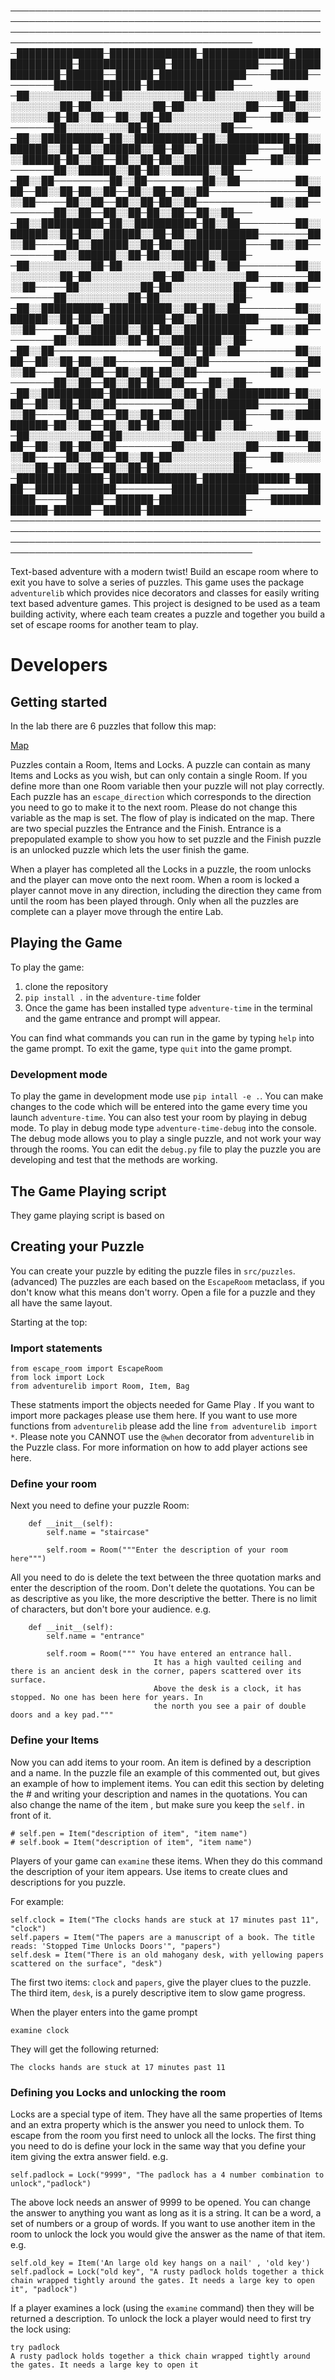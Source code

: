 ─────────────────────────────────────────────────────────────────────────────────────────────────────────────────────────────────────────────────────────────────────────────────────────────
─██████████████─██████████████─██████████████─██████████████─██████████████─██████████████────██████████████─██████──██████─██████████████────██████─────────██████████████─██████████████───
─██░░░░░░░░░░██─██░░░░░░░░░░██─██░░░░░░░░░░██─██░░░░░░░░░░██─██░░░░░░░░░░██─██░░░░░░░░░░██────██░░░░░░░░░░██─██░░██──██░░██─██░░░░░░░░░░██────██░░██─────────██░░░░░░░░░░██─██░░░░░░░░░░██───
─██░░██████████─██░░██████████─██░░██████████─██░░██████░░██─██░░██████░░██─██░░██████████────██████░░██████─██░░██──██░░██─██░░██████████────██░░██─────────██░░██████░░██─██░░██████░░██───
─██░░██─────────██░░██─────────██░░██─────────██░░██──██░░██─██░░██──██░░██─██░░██────────────────██░░██─────██░░██──██░░██─██░░██────────────██░░██─────────██░░██──██░░██─██░░██──██░░██───
─██░░██████████─██░░██████████─██░░██─────────██░░██████░░██─██░░██████░░██─██░░██████████────────██░░██─────██░░██████░░██─██░░██████████────██░░██─────────██░░██████░░██─██░░██████░░████─
─██░░░░░░░░░░██─██░░░░░░░░░░██─██░░██─────────██░░░░░░░░░░██─██░░░░░░░░░░██─██░░░░░░░░░░██────────██░░██─────██░░░░░░░░░░██─██░░░░░░░░░░██────██░░██─────────██░░░░░░░░░░██─██░░░░░░░░░░░░██─
─██░░██████████─██████████░░██─██░░██─────────██░░██████░░██─██░░██████████─██░░██████████────────██░░██─────██░░██████░░██─██░░██████████────██░░██─────────██░░██████░░██─██░░████████░░██─
─██░░██─────────────────██░░██─██░░██─────────██░░██──██░░██─██░░██─────────██░░██────────────────██░░██─────██░░██──██░░██─██░░██────────────██░░██─────────██░░██──██░░██─██░░██────██░░██─
─██░░██████████─██████████░░██─██░░██████████─██░░██──██░░██─██░░██─────────██░░██████████────────██░░██─────██░░██──██░░██─██░░██████████────██░░██████████─██░░██──██░░██─██░░████████░░██─
─██░░░░░░░░░░██─██░░░░░░░░░░██─██░░░░░░░░░░██─██░░██──██░░██─██░░██─────────██░░░░░░░░░░██────────██░░██─────██░░██──██░░██─██░░░░░░░░░░██────██░░░░░░░░░░██─██░░██──██░░██─██░░░░░░░░░░░░██─
─██████████████─██████████████─██████████████─██████──██████─██████─────────██████████████────────██████─────██████──██████─██████████████────██████████████─██████──██████─████████████████─
─────────────────────────────────────────────────────────────────────────────────────────────────────────────────────────────────────────────────────────────────────────────────────────────

Text-based adventure with a modern twist! Build an escape room where to exit you have to solve a series of puzzles.
This game uses the package `adventurelib` which provides nice decorators and classes for easily writing text based adventure games.
This project is designed to be used as a team building activity, where each team creates a puzzle and together you build a set of
escape rooms for another team to play.

# Developers

## Getting started

In the lab there are 6 puzzles that follow this map:


[ Map ](docs/Escape_Room_Map.png)


Puzzles contain a Room, Items and Locks. A puzzle can contain as many Items and Locks as you wish, but can only contain a single Room. If you define more than one Room variable then your
puzzle will not play correctly. Each puzzle has an `escape_direction` which corresponds to the direction you need to go to make it to the next room. Please do not change this variable as the map
is set. The flow of play is indicated on the map. There are two special puzzles the Entrance and the Finish. Entrance is a prepopulated example to show you how to set puzzle and the Finish puzzle is
an unlocked puzzle which lets the user finish the game.

When a player has completed all the Locks in a puzzle, the room unlocks and the player can move onto the next room. When a room is locked a player cannot move in any direction, including the direction
they came from until the room has been played through. Only when all the puzzles are complete can a player move through the entire Lab.

## Playing the Game

To play the game:
1. clone the repository
2. `pip install .` in the `adventure-time` folder
3. Once the game has been installed type `adventure-time` in the terminal and the game entrance and prompt will appear.

You can find what commands you can run in the game by typing `help` into the game prompt.
To exit the game, type `quit` into the game prompt.

### Development mode

To play the game in development mode use `pip intall -e .`. You can make changes to the code which will be entered into the game every time you launch `adventure-time`.
You can also test your room by playing in debug mode. To play in debug mode type `adventure-time-debug` into the console. The debug mode allows you to play a single puzzle,
and not work your way through the rooms.  You can edit the `debug.py` file to play the puzzle you are developing and test that the methods are working.

## The Game Playing script

They game playing script is based on

## Creating your Puzzle

You can create your puzzle by editing the puzzle files in `src/puzzles`. (advanced) The puzzles are each based on the `EscapeRoom` metaclass, if you don't know what this means don't worry.
Open a file for a puzzle and they all have the same layout.

Starting at the top:

### Import statements

```
from escape_room import EscapeRoom
from lock import Lock
from adventurelib import Room, Item, Bag
```
These statments import the objects needed for Game Play . If you want to import more packages please use them here. If you want to use more functions from `adventurelib` please add the line `from adventurelib import *`.
Please note you CANNOT use the `@when` decorator from `adventurelib` in the Puzzle class. For more information on how to add player actions see here.

### Define your room
Next you need to define your puzzle Room:
```
    def __init__(self):
        self.name = "staircase"

        self.room = Room("""Enter the description of your room here""")
```
All you need to do is delete the text between the three quotation marks and enter the description of the room. Don't delete the quotations. You can be as descriptive as you like, the more descriptive the better. There is no limit of characters, but don't bore your audience. e.g.
```
    def __init__(self):
        self.name = "entrance"

        self.room = Room(""" You have entered an entrance hall.
                                It has a high vaulted ceiling and there is an ancient desk in the corner, papers scattered over its surface.
                                Above the desk is a clock, it has stopped. No one has been here for years. In
                                the north you see a pair of double doors and a key pad."""
```
### Define your Items

Now you can add items to your room. An item is defined by a description and a name. In the puzzle file an example of this commented out, but gives an example of how to implement items. You can edit this section
by deleting the # and writing your description and names in the quotations. You can also change the name of the item , but make sure you keep the `self.` in front of it.
```
# self.pen = Item("description of item", "item name")
# self.book = Item("description of item", "item name")
```


Players of your game can `examine` these items. When they do this command the description of your item appears.
Use items to create clues and descriptions for you puzzle.

For example:
```
self.clock = Item("The clocks hands are stuck at 17 minutes past 11", "clock")
self.papers = Item("The papers are a manuscript of a book. The title reads: 'Stopped Time Unlocks Doors'", "papers")
self.desk = Item("There is an old mahogany desk, with yellowing papers scattered on the surface", "desk")
```
The first two items: `clock` and `papers`, give the player clues to the puzzle. The third item, `desk`, is a purely descriptive item to slow game progress.

When the player enters into the game prompt
```
examine clock
```
They will get the following returned:
```
The clocks hands are stuck at 17 minutes past 11
```

### Defining you Locks and unlocking the room

Locks are a special type of item. They have all the same properties of Items and an extra property which is the answer you need to unlock them. To escape from the room you first need to unlock all the locks.
The first thing you need to do is define your lock in the same way that you define your item giving the extra answer field.
e.g.
```
self.padlock = Lock("9999", "The padlock has a 4 number combination to unlock","padlock")

```
The above lock needs an answer of 9999 to be opened. You can change the answer to anything you want as long as it is a string. It can be a word, a set of numbers or a group of words. If you want to use another item in the room to unlock the lock you would give the answer as the name of that item. e.g.
```
self.old_key = Item('An large old key hangs on a nail' , 'old key')
self.padlock = Lock("old key", "A rusty padlock holds together a thick chain wrapped tightly around the gates. It needs a large key to open it", "padlock")
```

If a player examines a lock (using the `examine` command) then they will be returned a description. To unlock the lock a player would need to first try the lock using:
```
try padlock
A rusty padlock holds together a thick chain wrapped tightly around the gates. It needs a large key to open it

```
